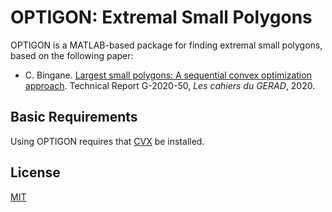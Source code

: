 # OPTIGON: Extremal Small Polygons

OPTIGON is a MATLAB-based package for finding extremal small polygons, based on the following paper:

+ C. Bingane. [Largest small polygons: A sequential convex optimization approach](http://www.optimization-online.org/DB_HTML/2020/09/8019.html). Technical Report G-2020-50, *Les cahiers du GERAD*, 2020.

## Basic Requirements

Using OPTIGON requires that [CVX](http://cvxr.com/cvx/) be installed.

## License

[MIT](https://github.com/cbingane/optigon/blob/master/LICENSE)
